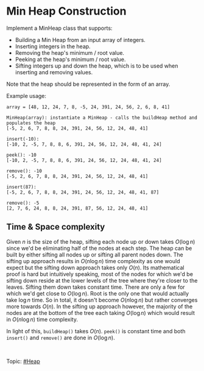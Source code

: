 # Min Heap Construction

Implement a MinHeap class that supports:

- Building a Min Heap from an input array of integers.
- Inserting integers in the heap.
- Removing the heap's minimum / root value.
- Peeking at the heap's minimum / root value.
- Sifting integers up and down the heap, which is to be used when inserting and removing values.

Note that the heap should be represented in the form of an array.

Example usage:

```
array = [48, 12, 24, 7, 8, -5, 24, 391, 24, 56, 2, 6, 8, 41]

MinHeap(array): instantiate a MinHeap - calls the buildHeap method and populates the heap
[-5, 2, 6, 7, 8, 8, 24, 391, 24, 56, 12, 24, 48, 41]

insert(-10):
[-10, 2, -5, 7, 8, 8, 6, 391, 24, 56, 12, 24, 48, 41, 24]

peek(): -10
[-10, 2, -5, 7, 8, 8, 6, 391, 24, 56, 12, 24, 48, 41, 24]

remove(): -10
[-5, 2, 6, 7, 8, 8, 24, 391, 24, 56, 12, 24, 48, 41]

insert(87):
[-5, 2, 6, 7, 8, 8, 24, 391, 24, 56, 12, 24, 48, 41, 87]

remove(): -5
[2, 7, 6, 24, 8, 8, 24, 391, 87, 56, 12, 24, 48, 41]
```

## Time & Space complexity

Given $n$ is the size of the heap, sifting each node up or down takes $O(\log{n})$ since we'd be
eliminating half of the nodes at each step. The heap can be built by either sifting all nodes up
or sifting all parent nodes down. The sifting up approach results in $O(n\log{n})$ time complexity
as one would expect but the sifting down approach takes only $O(n)$. Its mathematical proof is
hard but intuitively speaking, most of the nodes for which we'd be sifting down reside at the lower
levels of the tree where they're closer to the leaves. Sifting them down takes constant time. There
are only a few for which we'd get close to $O(\log{n})$. Root is the only one that would actually
take $\log{n}$ time. So in total, it doesn't become $O(n\log{n})$ but rather converges more
towards $O(n)$. In the sifting up approach however, the majority of the nodes are at the bottom
of the tree each taking $O(\log{n})$ which would result in $O(n\log{n})$ time complexity.

In light of this, `buildHeap()` takes $O(n)$. `peek()` is constant time and both `insert()` and
`remove()` are done in $O(\log{n})$.

</br>

Topic: [#Heap]()
